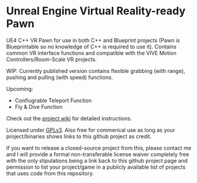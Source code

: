 # Unreal Engine Virtual Reality-ready Pawn

UE4 C++ VR Pawn for use in both C++ and Blueprint projects (Pawn is Blueprintable so no knowledge of C++ is required to use it). Contains common VR interface functions and compatible with the VIVE Motion Controllers/Room-Scale VR projects.

WIP: Currently published version contains flexible grabbing (with range), pushing and pulling (with speed) functions.

Upcoming:
  - Confiugrable Teleport Function
  - Fly & Dive Function

Check out the [project wiki](https://github.com/1runeberg/VR_CPP/wiki) for detailed instructions.

Licensed under [GPLv3](http://www.gnu.org/licenses/gpl-3.0.en.html). Also free for commerical use as long as your project/binaries shows links to this github project as credit. 

If you want to release a closed-source project from this, please contact me and I will provide a formal non-transferable license waiver completely free with the only stipulations being a link back to this github project page and permission to list your project/game in a publicly available list of projects that uses code from this repository. 
